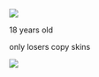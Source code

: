 ![](https://komarev.com/ghpvc/?username=yaorijuana&color=000000&label=witnesses&base=1000) 

18 years old

only losers copy skins


![](https://71781816.carrd.co/assets/images/image11.jpg?v=cb657133)
